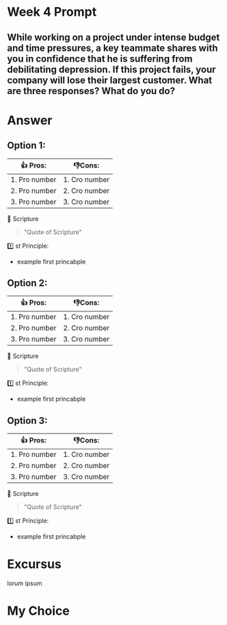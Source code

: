 # Week 4 Prompt 
While working on a project under intense budget and time pressures, a key teammate shares with you in confidence that he is suffering from debilitating depression. If this project fails, your company will lose their largest customer. What are three responses? What do you do?
---
# Answer
## Option 1: 

|👍 Pros:| 👎Cons:|
|-----|------|
|1. Pro number|1. Cro number|
|2. Pro number|2. Cro number|
|3. Pro number|3. Cro number|

📖 Scripture
>"Quote of Scripture"

1️⃣ st Principle:
- example first princabple

## Option 2: 

|👍 Pros:| 👎Cons:|
|-----|------|
|1. Pro number|1. Cro number|
|2. Pro number|2. Cro number|
|3. Pro number|3. Cro number|
📖 Scripture
>"Quote of Scripture"

1️⃣ st Principle:
- example first princabple

## Option 3: 

|👍 Pros:| 👎Cons:|
|-----|------|
|1. Pro number|1. Cro number|
|2. Pro number|2. Cro number|
|3. Pro number|3. Cro number|

📖 Scripture
>"Quote of Scripture"

1️⃣ st Principle:
- example first princabple

# Excursus
lorum ipsum

# My Choice


